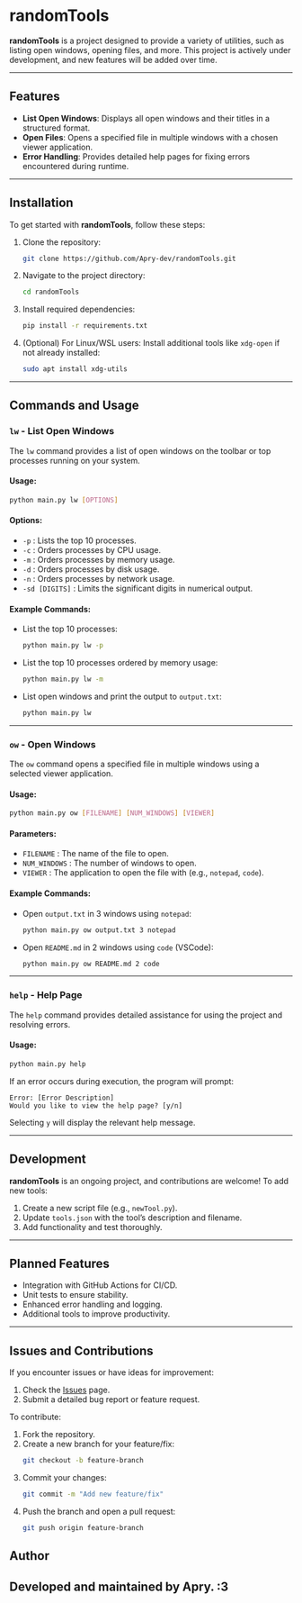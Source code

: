 
# randomTools

**randomTools** is a project designed to provide a variety of utilities, such as listing open windows, opening files, and more. This project is actively under development, and new features will be added over time.

---

## Features

- **List Open Windows**: Displays all open windows and their titles in a structured format.
- **Open Files**: Opens a specified file in multiple windows with a chosen viewer application.
- **Error Handling**: Provides detailed help pages for fixing errors encountered during runtime.

---

## Installation

To get started with **randomTools**, follow these steps:

1. Clone the repository:
   ```bash
   git clone https://github.com/Apry-dev/randomTools.git
   ```

2. Navigate to the project directory:
   ```bash
   cd randomTools
   ```

3. Install required dependencies:
   ```bash
   pip install -r requirements.txt
   ```

4. (Optional) For Linux/WSL users: Install additional tools like `xdg-open` if not already installed:
   ```bash
   sudo apt install xdg-utils
   ```

---

## Commands and Usage

### `lw` - List Open Windows

The `lw` command provides a list of open windows on the toolbar or top processes running on your system. 

#### Usage:
```bash
python main.py lw [OPTIONS]
```

#### Options:
- `-p` : Lists the top 10 processes.
- `-c` : Orders processes by CPU usage.
- `-m` : Orders processes by memory usage.
- `-d` : Orders processes by disk usage.
- `-n` : Orders processes by network usage.
- `-sd [DIGITS]` : Limits the significant digits in numerical output.

#### Example Commands:
- List the top 10 processes:
  ```bash
  python main.py lw -p
  ```
- List the top 10 processes ordered by memory usage:
  ```bash
  python main.py lw -m
  ```
- List open windows and print the output to `output.txt`:
  ```bash
  python main.py lw
  ```

---

### `ow` - Open Windows

The `ow` command opens a specified file in multiple windows using a selected viewer application.

#### Usage:
```bash
python main.py ow [FILENAME] [NUM_WINDOWS] [VIEWER]
```

#### Parameters:
- `FILENAME` : The name of the file to open.
- `NUM_WINDOWS` : The number of windows to open.
- `VIEWER` : The application to open the file with (e.g., `notepad`, `code`).

#### Example Commands:
- Open `output.txt` in 3 windows using `notepad`:
  ```bash
  python main.py ow output.txt 3 notepad
  ```
- Open `README.md` in 2 windows using `code` (VSCode):
  ```bash
  python main.py ow README.md 2 code
  ```

---

### `help` - Help Page

The `help` command provides detailed assistance for using the project and resolving errors.

#### Usage:
```bash
python main.py help
```

If an error occurs during execution, the program will prompt:
```plaintext
Error: [Error Description]
Would you like to view the help page? [y/n]
```

Selecting `y` will display the relevant help message.

---

## Development

**randomTools** is an ongoing project, and contributions are welcome! To add new tools:
1. Create a new script file (e.g., `newTool.py`).
2. Update `tools.json` with the tool’s description and filename.
3. Add functionality and test thoroughly.

---

## Planned Features

- Integration with GitHub Actions for CI/CD.
- Unit tests to ensure stability.
- Enhanced error handling and logging.
- Additional tools to improve productivity.

---

## Issues and Contributions

If you encounter issues or have ideas for improvement:
1. Check the [Issues](https://github.com/Apry-dev/randomTools/issues) page.
2. Submit a detailed bug report or feature request.

To contribute:
1. Fork the repository.
2. Create a new branch for your feature/fix:
   ```bash
   git checkout -b feature-branch
   ```
3. Commit your changes:
   ```bash
   git commit -m "Add new feature/fix"
   ```
4. Push the branch and open a pull request:
   ```bash
   git push origin feature-branch
   ```

## Author

Developed and maintained by **Apry**. :3
---

